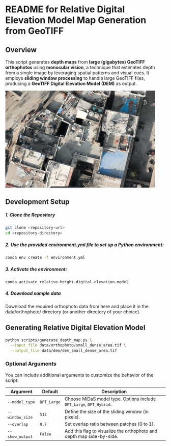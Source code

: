 # README for Relative Digital Elevation Model Map Generation from GeoTIFF
## Overview
This script generates **depth maps** from **large (gigabytes) GeoTIFF orthophotos**  using **monocular vision**, a technique that estimates depth from a single image by leveraging spatial patterns and visual cues. It employs **sliding window processing** to handle large GeoTIFF files, producing a **GeoTIFF Digital Elevation Model (DEM)** as output.

![Digital Elevation Model](docs/images/6.gif)

## Development Setup

##### 1. Clone the Repository
```bash
git clone <repository-url>
cd <repository-directory>
```

##### 2. Use the provided environment.yml file to set up a Python environment:
```bash
conda env create -f environment.yml
```

##### 3. Activate the environment: 
```bash
conda activate relative-height-digital-elevation-model
```

##### 4. Download sample data
Download the required orthophoto data from here and place it in the data/orthophoto/ directory (or another directory of your choice).


## Generating Relative Digital Elevation Model
```bash
python scripts/generate_depth_map.py \
  --input_file data/orthophoto/small_dense_area.tif \
  --output_file data/dem/dem_small_dense_area.tif
```
### Optional Arguments
You can include additional arguments to customize the behavior of the script:

| Argument            | Default      | Description                                                        |
|---------------------|--------------|--------------------------------------------------------------------|
| `--model_type`      | `DPT_Large`  | Choose MiDaS model type. Options include `DPT_Large`, `DPT_Hybrid`.|
| `--window_size`     | `512`        | Define the size of the sliding window (in pixels).                 |
| `--overlap`         | `0.7`        | Set overlap ratio between patches (0 to 1).                       |
| `--show_output`     | `False`      | Add this flag to visualize the orthophoto and depth map side-by-side.|
